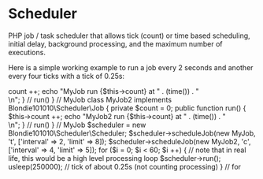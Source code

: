 Scheduler
=========

PHP job / task scheduler that allows tick (count) or time based scheduling, initial delay, background processing, and the maximum number of executions.


Here is a simple working example to run a job every 2 seconds and another every four ticks with a tick of 0.25s:

<?php

use Blondie101010\Scheduler;

require "vendor/autoload.php";

class MyJob implements Blondie101010\Scheduler\Job {
        private $count = 0;

        public function run() {
                $this->count ++;
                echo "MyJob run {$this->count} at " . (time()) . "<br/>\n";
        } // run()
} // MyJob

class MyJob2 implements Blondie101010\Scheduler\Job {
        private $count = 0;

        public function run() {
                $this->count ++;
                echo "MyJob2 run {$this->count} at " . (time()) . "<br/>\n";
        } // run()
} // MyJob

$scheduler = new Blondie101010\Scheduler\Scheduler;

$scheduler->scheduleJob(new MyJob, 't', ['interval' => 2, 'limit' => 8]);
$scheduler->scheduleJob(new MyJob2, 'c', ['interval' => 4, 'limit' => 5]);

for ($i = 0; $i < 60; $i ++) {  // note that in real life, this would be a high level processing loop
        $scheduler->run();
        usleep(250000);         // tick of about 0.25s (not counting processing)
} // for
